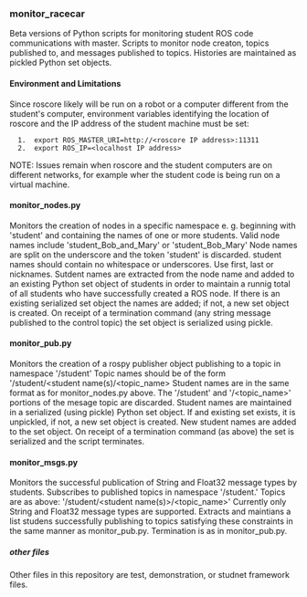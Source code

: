 ### monitor_racecar
Beta versions of Python scripts for monitoring student ROS code communications with master.  Scripts to monitor node creaton, topics
published to, and messages published to topics.  Histories are maintained as pickled Python set objects.

#### Environment and Limitations
Since roscore likely will be run on a robot or a computer different from the student's computer, environment variables identifying the location of roscore and the IP address of the student machine must be set:

      1.  export ROS_MASTER_URI=http://<roscore IP address>:11311
      2.  export ROS_IP=<localhost IP address>
      
  NOTE:  Issues remain when roscore and the student computers are on different networks, for example wher the student code is being run on a virtual machine.

#### monitor_nodes.py
Monitors the creation of nodes in a specific namespace e. g. beginning with 'student' and containing the names of one or more students. Valid node names include 'student_Bob_and_Mary' or 'student_Bob_Mary'   Node names are split on the underscore and the token 'student' is discarded.  student names should contain no whitespace or underscores.  Use first, last or nicknames.  Sutdent names are extracted from the node name and added to an existing Python set object of students in order to maintain a runnig total of all students who have successfully created a ROS node.  If there is an existing serialized set object the names are added; if not, a new set object is created.  On receipt of a termination command (any string message published to the control topic) the set object is serialized using pickle.

#### monitor_pub.py
Monitors the creation of a rospy publisher object publishing to a topic in namespace '/student'  Topic names should be of the form '/student/<student name(s)/<topic_name>  Student names are in the same format as for monitor_nodes.py above.  The '/student' and '/<topic_name>' portions of the mesage topic are discarded.  Student names are maintained in a serialized (using pickle) Python set object.  If and existing set exists, it is unpickled, if not, a new set object is created.  New student names are added to the set object.  On receipt of a termination command (as above) the set is serialized and the script terminates.

#### monitor_msgs.py
Monitors the successful publication of String and Float32 message types by students.  Subscribes to published topics in namespace '/student.'  Topics are as above: '/student/<student name(s)>/<topic_name>'  Currently only String and Float32 message types are supported. Extracts and maintians a list studens successfully publishing to topics satisfying these constraints in the same manner as monitor_pub.py.  Termination is as in monitor_pub.py.

##### other files
Other files in this repository are test, demonstration, or studnet framework files.
